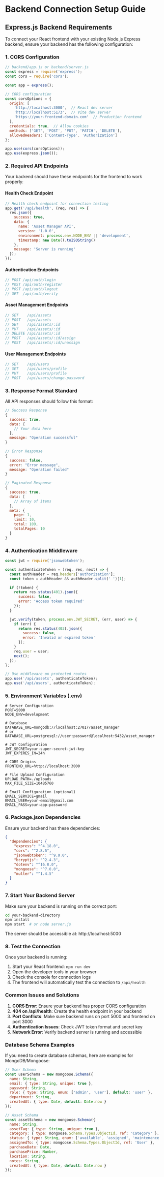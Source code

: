 # Backend Connection Setup Guide

## Express.js Backend Requirements

To connect your React frontend with your existing Node.js Express backend, ensure your backend has the following configuration:

### 1. CORS Configuration

```javascript
// backend/app.js or backend/server.js
const express = require('express');
const cors = require('cors');

const app = express();

// CORS configuration
const corsOptions = {
  origin: [
    'http://localhost:3000',  // React dev server
    'http://localhost:5173',  // Vite dev server
    'https://your-frontend-domain.com'  // Production frontend
  ],
  credentials: true,  // Allow cookies
  methods: ['GET', 'POST', 'PUT', 'PATCH', 'DELETE'],
  allowedHeaders: ['Content-Type', 'Authorization']
};

app.use(cors(corsOptions));
app.use(express.json());
```

### 2. Required API Endpoints

Your backend should have these endpoints for the frontend to work properly:

#### Health Check Endpoint
```javascript
// Health check endpoint for connection testing
app.get('/api/health', (req, res) => {
  res.json({
    success: true,
    data: {
      name: 'Asset Manager API',
      version: '1.0.0',
      environment: process.env.NODE_ENV || 'development',
      timestamp: new Date().toISOString()
    },
    message: 'Server is running'
  });
});
```

#### Authentication Endpoints
```javascript
// POST /api/auth/login
// POST /api/auth/register  
// POST /api/auth/logout
// GET  /api/auth/verify
```

#### Asset Management Endpoints
```javascript
// GET    /api/assets
// POST   /api/assets
// GET    /api/assets/:id
// PUT    /api/assets/:id
// DELETE /api/assets/:id
// POST   /api/assets/:id/assign
// POST   /api/assets/:id/unassign
```

#### User Management Endpoints
```javascript
// GET    /api/users
// GET    /api/users/profile
// PUT    /api/users/profile
// POST   /api/users/change-password
```

### 3. Response Format Standard

All API responses should follow this format:

```javascript
// Success Response
{
  success: true,
  data: {
    // Your data here
  },
  message: "Operation successful"
}

// Error Response  
{
  success: false,
  error: "Error message",
  message: "Operation failed"
}

// Paginated Response
{
  success: true,
  data: [
    // Array of items
  ],
  meta: {
    page: 1,
    limit: 10,
    total: 100,
    totalPages: 10
  }
}
```

### 4. Authentication Middleware

```javascript
const jwt = require('jsonwebtoken');

const authenticateToken = (req, res, next) => {
  const authHeader = req.headers['authorization'];
  const token = authHeader && authHeader.split(' ')[1];

  if (!token) {
    return res.status(401).json({
      success: false,
      error: 'Access token required'
    });
  }

  jwt.verify(token, process.env.JWT_SECRET, (err, user) => {
    if (err) {
      return res.status(403).json({
        success: false,
        error: 'Invalid or expired token'
      });
    }
    req.user = user;
    next();
  });
};

// Use middleware on protected routes
app.use('/api/assets', authenticateToken);
app.use('/api/users', authenticateToken);
```

### 5. Environment Variables (.env)

```env
# Server Configuration
PORT=5000
NODE_ENV=development

# Database
DATABASE_URL=mongodb://localhost:27017/asset_manager
# or
DATABASE_URL=postgresql://user:password@localhost:5432/asset_manager

# JWT Configuration
JWT_SECRET=your-super-secret-jwt-key
JWT_EXPIRES_IN=24h

# CORS Origins
FRONTEND_URL=http://localhost:3000

# File Upload Configuration  
UPLOAD_PATH=./uploads
MAX_FILE_SIZE=10485760

# Email Configuration (optional)
EMAIL_SERVICE=gmail
EMAIL_USER=your-email@gmail.com
EMAIL_PASS=your-app-password
```

### 6. Package.json Dependencies

Ensure your backend has these dependencies:

```json
{
  "dependencies": {
    "express": "^4.18.0",
    "cors": "^2.8.5",
    "jsonwebtoken": "^9.0.0",
    "bcryptjs": "^2.4.3",
    "dotenv": "^16.0.0",
    "mongoose": "^7.0.0",
    "multer": "^1.4.5"
  }
}
```

### 7. Start Your Backend Server

Make sure your backend is running on the correct port:

```bash
cd your-backend-directory
npm install
npm start  # or node server.js
```

The server should be accessible at: http://localhost:5000

### 8. Test the Connection

Once your backend is running:

1. Start your React frontend: `npm run dev`
2. Open the developer tools in your browser
3. Check the console for connection logs
4. The frontend will automatically test the connection to `/api/health`

### Common Issues and Solutions

1. **CORS Error**: Ensure your backend has proper CORS configuration
2. **404 on /api/health**: Create the health endpoint in your backend
3. **Port Conflicts**: Make sure backend runs on port 5000 and frontend on port 3000
4. **Authentication Issues**: Check JWT token format and secret key
5. **Network Error**: Verify backend server is running and accessible

### Database Schema Examples

If you need to create database schemas, here are examples for MongoDB/Mongoose:

```javascript
// User Schema
const userSchema = new mongoose.Schema({
  name: String,
  email: { type: String, unique: true },
  password: String,
  role: { type: String, enum: ['admin', 'user'], default: 'user' },
  department: String,
  createdAt: { type: Date, default: Date.now }
});

// Asset Schema
const assetSchema = new mongoose.Schema({
  name: String,
  assetTag: { type: String, unique: true },
  category: { type: mongoose.Schema.Types.ObjectId, ref: 'Category' },
  status: { type: String, enum: ['available', 'assigned', 'maintenance'], default: 'available' },
  assignedTo: { type: mongoose.Schema.Types.ObjectId, ref: 'User' },
  purchaseDate: Date,
  purchasePrice: Number,
  location: String,
  notes: String,
  createdAt: { type: Date, default: Date.now }
});
```
